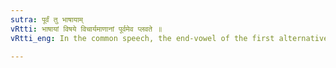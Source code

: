 ```yaml
---
sutra: पूर्वं तु भाषायाम्
vRtti: भाषायां विषये विचार्यमाणानां पूर्वमेव प्लवते ॥
vRtti_eng: In the common speech, the end-vowel of the first alternative is only _pluta_.

---
```

